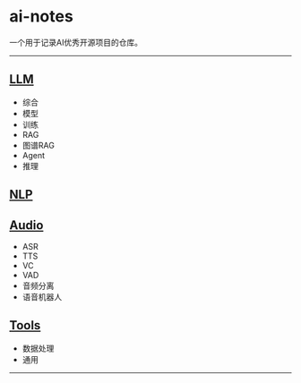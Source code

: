 # ai-notes

一个用于记录AI优秀开源项目的仓库。

---
## [LLM](llm.md)
- 综合
- 模型
- 训练
- RAG
- 图谱RAG
- Agent
- 推理

## [NLP](nlp.md)

## [Audio](audio.md)
- ASR
- TTS
- VC
- VAD
- 音频分离
- 语音机器人

## [Tools](tools.md)
- 数据处理
- 通用
---
